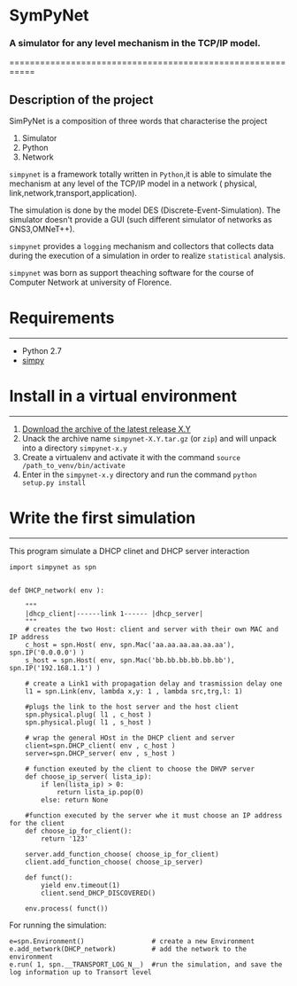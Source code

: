 

# SymPyNet 
### A simulator for any level mechanism in the TCP/IP model.
===========================================================

Description of the project
--------------------------

SimPyNet is a composition of three words that characterise the project

1. Simulator
2. Python
3. Network

`simpynet` is a framework totally written in `Python`,it is able to simulate the mechanism at any level of the TCP/IP model in a network ( physical, link,network,transport,application).

The simulation is done by  the model DES (Discrete-Event-Simulation).
The simulator doesn't provide a GUI (such different simulator of networks as GNS3,OMNeT++).

`simpynet` provides a `logging` mechanism  and collectors that collects data during the execution of a simulation in order to realize `statistical`  analysis.

`simpynet` was born  as support theaching software for the course of Computer Network at university of Florence.

# Requirements
--------------------------
* Python 2.7
* [simpy](http://simpy.readthedocs.org/en/latest/simpy_intro/installation.html)


# Install in a virtual environment
---------------------------------

1. [Download the  archive of the latest release X.Y](https://github.com/dido18/spn/releases)
2. Unack the archive name `simpynet-X.Y.tar.gz` (or `zip`) and will unpack into a directory `simpynet-x.y`
3. Create a virtualenv and activate it with the command ``` source /path_to_venv/bin/activate ```
4. Enter in the `simpynet-x.y` directory and run the command ```python setup.py install ```


# Write the first simulation
--------------------------
This program simulate a DHCP clinet and DHCP server interaction
```
import simpynet as spn


def DHCP_network( env ):

    """
    |dhcp_client|------link 1------ |dhcp_server|
    """
    # creates the two Host: client and server with their own MAC and IP address
    c_host = spn.Host( env, spn.Mac('aa.aa.aa.aa.aa.aa'),  spn.IP('0.0.0.0') )
    s_host = spn.Host( env, spn.Mac('bb.bb.bb.bb.bb.bb'),  spn.IP('192.168.1.1') )
    
    # create a Link1 with propagation delay and trasmission delay one
    l1 = spn.Link(env, lambda x,y: 1 , lambda src,trg,l: 1)
    
    #plugs the link to the host server and the host client
    spn.physical.plug( l1 , c_host )
    spn.physical.plug( l1 , s_host )

    # wrap the general HOst in the DHCP client and server
    client=spn.DHCP_client( env , c_host )
    server=spn.DHCP_server( env , s_host )

    # function exeuted by the client to choose the DHVP server
    def choose_ip_server( lista_ip):
        if len(lista_ip) > 0:
            return lista_ip.pop(0)
        else: return None
    
    #function executed by the server whe it must choose an IP address for the client
    def choose_ip_for_client():
        return '123'

    server.add_function_choose( choose_ip_for_client)
    client.add_function_choose( choose_ip_server)

    def funct():
        yield env.timeout(1)
        client.send_DHCP_DISCOVERED()

    env.process( funct())
```

For running the simulation:

```
e=spn.Environment()                 # create a new Environment
e.add_network(DHCP_network)         # add the network to the environment
e.run( 1, spn.__TRANSPORT_LOG_N__)  #run the simulation, and save the log information up to Transort level
```


